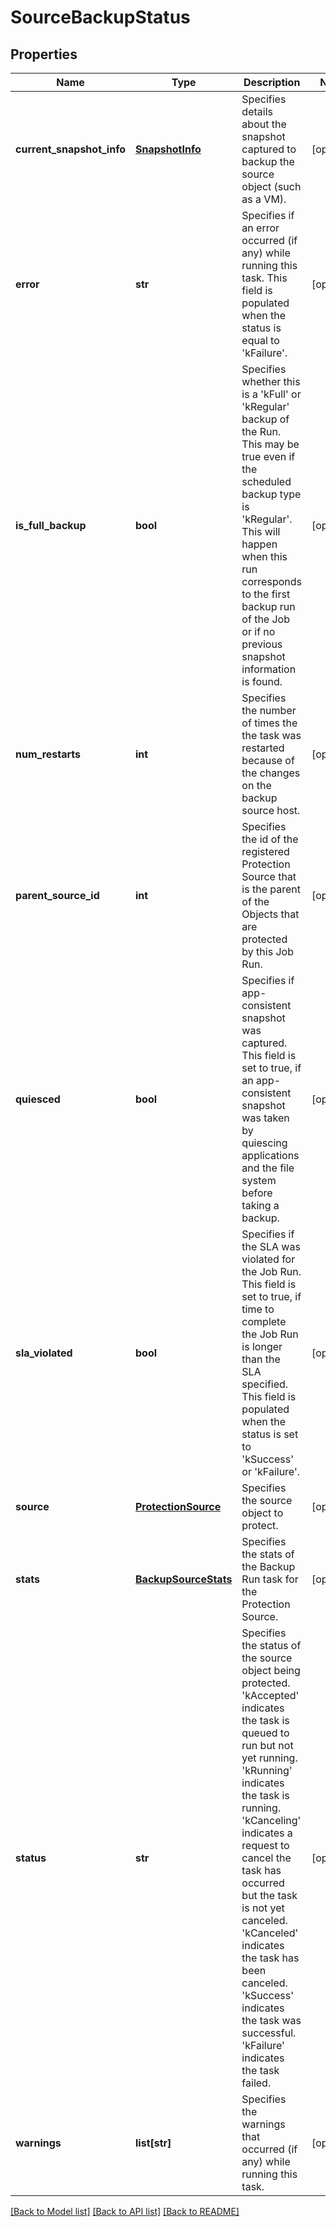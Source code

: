 # SourceBackupStatus

## Properties
Name | Type | Description | Notes
------------ | ------------- | ------------- | -------------
**current_snapshot_info** | [**SnapshotInfo**](SnapshotInfo.md) | Specifies details about the snapshot captured to backup the source object (such as a VM). | [optional] 
**error** | **str** | Specifies if an error occurred (if any) while running this task. This field is populated when the status is equal to &#39;kFailure&#39;. | [optional] 
**is_full_backup** | **bool** | Specifies whether this is a &#39;kFull&#39; or &#39;kRegular&#39; backup of the Run. This may be true even if the scheduled backup type is &#39;kRegular&#39;. This will happen when this run corresponds to the first backup run of the Job or if no previous snapshot information is found. | [optional] 
**num_restarts** | **int** | Specifies the number of times the the task was restarted because of the changes on the backup source host. | [optional] 
**parent_source_id** | **int** | Specifies the id of the registered Protection Source that is the parent of the Objects that are protected by this Job Run. | [optional] 
**quiesced** | **bool** | Specifies if app-consistent snapshot was captured. This field is set to true, if an app-consistent snapshot was taken by quiescing applications and the file system before taking a backup. | [optional] 
**sla_violated** | **bool** | Specifies if the SLA was violated for the Job Run. This field is set to true, if time to complete the Job Run is longer than the SLA specified. This field is populated when the status is set to &#39;kSuccess&#39; or &#39;kFailure&#39;. | [optional] 
**source** | [**ProtectionSource**](ProtectionSource.md) | Specifies the source object to protect. | [optional] 
**stats** | [**BackupSourceStats**](BackupSourceStats.md) | Specifies the stats of the Backup Run task for the Protection Source. | [optional] 
**status** | **str** | Specifies the status of the source object being protected. &#39;kAccepted&#39; indicates the task is queued to run but not yet running. &#39;kRunning&#39; indicates the task is running. &#39;kCanceling&#39; indicates a request to cancel the task has occurred but the task is not yet canceled. &#39;kCanceled&#39; indicates the task has been canceled. &#39;kSuccess&#39; indicates the task was successful. &#39;kFailure&#39; indicates the task failed. | [optional] 
**warnings** | **list[str]** | Specifies the warnings that occurred (if any) while running this task. | [optional] 

[[Back to Model list]](../README.md#documentation-for-models) [[Back to API list]](../README.md#documentation-for-api-endpoints) [[Back to README]](../README.md)


